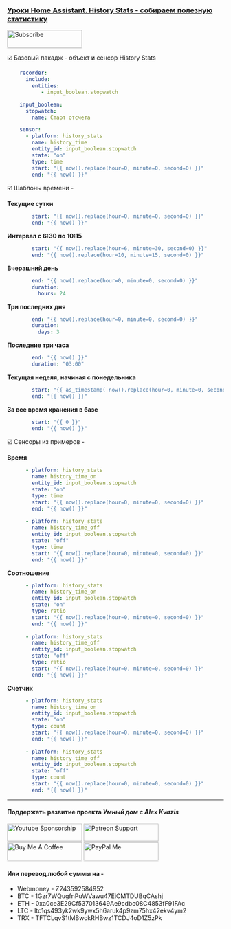### [Уроки Home Assistant. History Stats - собираем полезную статистику](https://youtu.be/x8WbsKpHHjg)     

<a href="https://www.youtube.com/channel/UCcq9onYHbs6go3kDpfBoqhg?sub_confirmation=1" target="_blank"><img src="https://raw.githubusercontent.com/kvazis/training/master/lessons/img/subscribe.png" alt="Subscribe" style="height: 41px !important;width: 174px !important;box-shadow: 0px 3px 2px 0px rgba(190, 190, 190, 0.5) !important;-webkit-box-shadow: 0px 3px 2px 0px rgba(190, 190, 190, 0.5) !important;" ></a>

:ballot_box_with_check: Базовый пакадж - объект и сенсор History Stats    

```yaml
    recorder:
      include:
        entities:
           - input_boolean.stopwatch

    input_boolean:
      stopwatch:
        name: Старт отсчета

    sensor:
      - platform: history_stats
        name: history_time
        entity_id: input_boolean.stopwatch
        state: "on"
        type: time
        start: "{{ now().replace(hour=0, minute=0, second=0) }}"
        end: "{{ now() }}"
```

:ballot_box_with_check: Шаблоны времени -    

**Текущие сутки**     
```yaml
        start: "{{ now().replace(hour=0, minute=0, second=0) }}"
        end: "{{ now() }}"
```		

**Интервал с 6:30 по 10:15**    
```yaml
        start: "{{ now().replace(hour=6, minute=30, second=0) }}"
        end: "{{ now().replace(hour=10, minute=15, second=0) }}"
```

**Вчерашний день**    
```yaml
        end: "{{ now().replace(hour=0, minute=0, second=0) }}"
        duration:
          hours: 24
```

**Три последних дня**    
```yaml
        end: "{{ now().replace(hour=0, minute=0, second=0) }}"
        duration:
          days: 3
```

**Последние три часа**    
```yaml
        end: "{{ now() }}"
        duration: "03:00"
```

**Текущая неделя, начиная с понедельника**    
```yaml
        start: "{{ as_timestamp( now().replace(hour=0, minute=0, second=0) ) - now().weekday() * 86400 }}"
        end: "{{ now() }}"
```

**За все время хранения в базе**    
```yaml
        start: "{{ 0 }}"
        end: "{{ now() }}"
```

:ballot_box_with_check: Сенсоры из примеров -    

**Время**    
```yaml
      - platform: history_stats
        name: history_time_on
        entity_id: input_boolean.stopwatch
        state: "on"
        type: time
        start: "{{ now().replace(hour=0, minute=0, second=0) }}"
        end: "{{ now() }}"
        
      - platform: history_stats
        name: history_time_off
        entity_id: input_boolean.stopwatch
        state: "off"
        type: time
        start: "{{ now().replace(hour=0, minute=0, second=0) }}"
        end: "{{ now() }}"
```

**Соотношение**    
```yaml		
      - platform: history_stats
        name: history_time_on
        entity_id: input_boolean.stopwatch
        state: "on"
        type: ratio
        start: "{{ now().replace(hour=0, minute=0, second=0) }}"
        end: "{{ now() }}"
        
      - platform: history_stats
        name: history_time_off
        entity_id: input_boolean.stopwatch
        state: "off"
        type: ratio
        start: "{{ now().replace(hour=0, minute=0, second=0) }}"
        end: "{{ now() }}"
```		

**Счетчик**     
```yaml	
      - platform: history_stats
        name: history_time_on
        entity_id: input_boolean.stopwatch
        state: "on"
        type: count
        start: "{{ now().replace(hour=0, minute=0, second=0) }}"
        end: "{{ now() }}"
        
      - platform: history_stats
        name: history_time_off
        entity_id: input_boolean.stopwatch
        state: "off"
        type: count
        start: "{{ now().replace(hour=0, minute=0, second=0) }}"
        end: "{{ now() }}"
```

____
#### Поддержать развитие проекта *Умный дом с Alex Kvazis*    
<a href="https://www.youtube.com/channel/UCcq9onYHbs6go3kDpfBoqhg/join" target="_blank"><img src="https://raw.githubusercontent.com/kvazis/training/master/lessons/img/youtube.png" alt="Youtube Sponsorship" style="height: 41px !important;width: 174px !important;box-shadow: 0px 3px 2px 0px rgba(190, 190, 190, 0.5) !important;-webkit-box-shadow: 0px 3px 2px 0px rgba(190, 190, 190, 0.5) !important;" ></a>
<a href="https://www.patreon.com/alex_kvazis" target="_blank"><img src="https://raw.githubusercontent.com/kvazis/training/master/lessons/img/patreon-button.png" alt="Patreon Support" style="height: 41px !important;width: 174px !important;box-shadow: 0px 3px 2px 0px rgba(190, 190, 190, 0.5) !important;-webkit-box-shadow: 0px 3px 2px 0px rgba(190, 190, 190, 0.5) !important;" ></a>
<a href="https://www.buymeacoffee.com/greatkvazis" target="_blank"><img src="https://raw.githubusercontent.com/kvazis/training/master/lessons/img/buymeacoffee.png" alt="Buy Me A Coffee" style="height: 41px !important;width: 174px !important;box-shadow: 0px 3px 2px 0px rgba(190, 190, 190, 0.5) !important;-webkit-box-shadow: 0px 3px 2px 0px rgba(190, 190, 190, 0.5) !important;" ></a>
<a href="https://www.paypal.com/paypalme/greatkvazis" target="_blank"><img src="https://raw.githubusercontent.com/kvazis/training/master/lessons/img/paypal.png" alt="PayPal Me" style="height: 41px !important;width: 174px !important;box-shadow: 0px 3px 2px 0px rgba(190, 190, 190, 0.5) !important;-webkit-box-shadow: 0px 3px 2px 0px rgba(190, 190, 190, 0.5) !important;" ></a>

#### Или перевод любой суммы на -     
* Webmoney - Z243592584952
* BTC - 1Gzr7WQugfnPuWVawu47EiCMTDUBqCAshj
* ETH - 0xa0ce3E29Cf537013649Ae9cdbc08C4853fF91FAc
* LTC - ltc1qs493yk2wk9ywx5h6aruk4p9zm75hx42ekv4ym2
* TRX - TFTCLqvS1tMBwokRHBwz1TCDJ4oD1Z5zPk